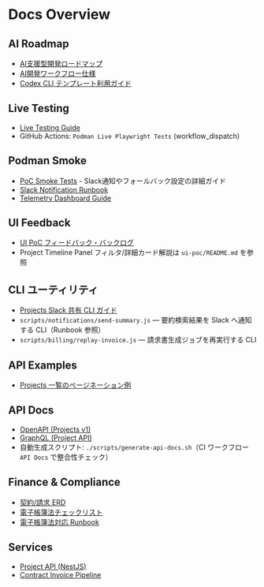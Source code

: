 # Docs Overview

## AI Roadmap
- [AI支援型開発ロードマップ](ai-roadmap.md)
- [AI開発ワークフロー仕様](ai-devflow.md)
- [Codex CLI テンプレート利用ガイド](codex-templates.md)

## Live Testing
- [Live Testing Guide](live-testing.md)
- GitHub Actions: `Podman Live Playwright Tests` (workflow_dispatch)

## Podman Smoke
- [PoC Smoke Tests](poc_live_smoke.md) - Slack通知やフォールバック設定の詳細ガイド
- [Slack Notification Runbook](slack-runbook.md)
- [Telemetry Dashboard Guide](podman-telemetry-dashboard.md)

## UI Feedback
- [UI PoC フィードバック・バックログ](ui-poc-feedback-backlog.md)
- Project Timeline Panel フィルタ/詳細カード解説は `ui-poc/README.md` を参照

## CLI ユーティリティ
- [Projects Slack 共有 CLI ガイド](projects-share-cli.md)
- `scripts/notifications/send-summary.js` — 要約検索結果を Slack へ通知する CLI（Runbook 参照）
- `scripts/billing/replay-invoice.js` — 請求書生成ジョブを再実行する CLI

## API Examples
- [Projects 一覧のページネーション例](api-projects-pagination.md)

## API Docs
- [OpenAPI (Projects v1)](api/openapi/projects-v1.html)
- [GraphQL (Project API)](api/graphql/index.html)
- 自動生成スクリプト: `./scripts/generate-api-docs.sh`（CI ワークフロー `API Docs` で整合性チェック）

## Finance & Compliance
- [契約/請求 ERD](contracts/erd.md)
- [電子帳簿法チェックリスト](compliance/electronic-book.md)
- [電子帳簿法対応 Runbook](compliance/electronic-ledger-runbook.md)

## Services
- [Project API (NestJS)](../services/project-api/README.md)
- [Contract Invoice Pipeline](contracts/invoice-pipeline.md)
